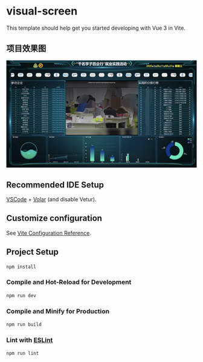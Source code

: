 # visual-screen

This template should help get you started developing with Vue 3 in Vite.
## 项目效果图

![首页效果图](https://github.com/cd-space/visual-screen/blob/acfc40a1d3296b4c5148a4740ade79632d306364/src/assets/1.png)

## Recommended IDE Setup

[VSCode](https://code.visualstudio.com/) + [Volar](https://marketplace.visualstudio.com/items?itemName=Vue.volar) (and disable Vetur).

## Customize configuration

See [Vite Configuration Reference](https://vite.dev/config/).

## Project Setup

```sh
npm install
```

### Compile and Hot-Reload for Development

```sh
npm run dev
```

### Compile and Minify for Production

```sh
npm run build
```

### Lint with [ESLint](https://eslint.org/)

```sh
npm run lint
```
